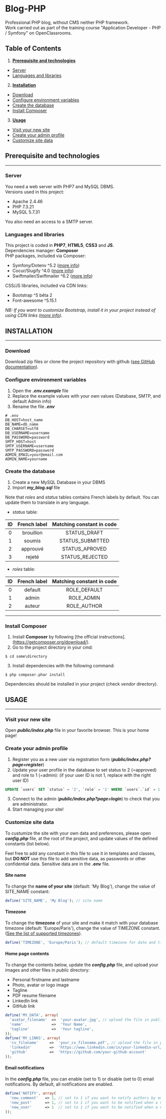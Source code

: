 # Blog-PHP
Professional PHP blog, without CMS neither PHP framework.  
Work carried out as part of the training course "Application Developer - PHP / Symfony" on OpenClassrooms.

## Table of Contents
1.  __[Prerequisite and technologies](#prerequisite-and-technologies)__
  * [Server](#server)
  * [Languages and libraries](#languages-and-libraries)
2.  __[Installation](#installation)__
  * [Download](#download)
  * [Configure environment variables](#configure-environment-variables)
  * [Create the database](#create-the-database)
  * [Install Composer](#install-composer)
3.  __[Usage](#usage)__
  * [Visit your new site](#visit-your-new-site)
  * [Create your admin profile](#create-your-admin-profile)
  * [Customize site data](#customize-site-data)

## Prerequisite and technologies
***
### __Server__
You need a web server with PHP7 and MySQL DBMS.  
Versions used in this project:
* Apache 2.4.46
* PHP 7.3.21
* MySQL 5.7.31

You also need an access to a SMTP server.

### __Languages and libraries__
This project is coded in __PHP7__, __HTML5__, __CSS3__ and __JS__.  
Dependencies manager: __Composer__  
PHP packages, included via Composer:
* Symfony/Dotenv ^5.2 ([more info](https://github.com/symfony/dotenv))
* Cocur/Slugify ^4.0 ([more info](https://github.com/cocur/slugify))
* Swiftmailer/Swiftmailer ^6.2 ([more info](https://github.com/swiftmailer/swiftmailer))

CSS/JS libraries, included via CDN links:
* Bootstrap ^5 bêta 2
* Font-awesome ^5.15.1  

*NB: If you want to customize Bootstrap, install it in your project instead of using CDN links ([more info](https://getbootstrap.com/)).*

## INSTALLATION
***
### __Download__
Download zip files or clone the project repository with github ([see GitHub documentation](https://docs.github.com/en/github/creating-cloning-and-archiving-repositories/cloning-a-repository)).

### __Configure environment variables__
1.  Open the ___.env.example___ file
2.  Replace the example values with your own values (Database, SMTP, and default Admin info)
3.  Rename the file ___.env___
```env
# .env
DB_HOST=host_name
DB_NAME=db_name
DB_CHARSET=utf8
DB_USERNAME=username
DB_PASSWORD=password
SMTP_HOST=host
SMTP_USERNAME=username
SMTP_PASSWORD=password
ADMIN_EMAIL=your@email.com
ADMIN_NAME=yourname
```

### __Create the database__
1.  Create a new MySQL Database in your DBMS
2.  Import ___my_blog.sql___ file

Note that _roles_ and _status_ tables contains French labels by default. You can update them to translate in any language.  
* _status_ table:

| ID | French label | Matching constant in code |
|:--------------:|:-------------:|:--------------:|
| 0 | brouillon | STATUS_DRAFT |
| 1 | soumis | STATUS_SUBMITTED |
| 2 | approuvé | STATUS_APROVED |
| 3 | rejeté | STATUS_REJECTED |  
  
* _roles_ table:

| ID | French label | Matching constant in code |
|:--------------:|:-------------:|:--------------:|
| 0 | default | ROLE_DEFAULT |
| 1 | admin | ROLE_ADMIN |
| 2 | auteur | ROLE_AUTHOR |
  
---  
### __Install Composer__
1.  Install __Composer__ by following [the official instructions].(https://getcomposer.org/download/).
2.  Go to the project directory in your cmd:
```
$ cd some\directory
```
3.  Install dependencies with the following command:
```
$ php composer.phar install
```
Dependencies should be installed in your project (check _vendor_ directory).

## USAGE
***
### __Visit your new site__
Open ___public/index.php___ file in your favorite browser. This is your home page!

### __Create your admin profile__
1.  Register you as a new user via registration form (___public/index.php?page=register___)
2.  Update your user profile in the database to set status to 2 (=approved) and role to 1 (=admin):
(if your user ID is not 1, replace with the right user ID)
```sql
UPDATE `users` SET `status` = '2', `role` = '1' WHERE `users`.`id` = 1
```
3.  Connect to the admin (___public/index.php?page=login___) to check that you are administrator.
4.  Start managing your site!

### __Customize site data__
To custumize the site with your own data and preferences, please open ___config.php___ file, at the root of the project, and update values of the defined constants (list below).

Feel free to add any constant in this file to use it in templates and classes, but __DO NOT__ use this file to add sensitive data, as passwords or other confidential data. Sensitive data are in the __.env__ file.

#### __Site name__
To change the __name of your site__ (default: 'My Blog'), change the value of SITE_NAME constant:
```php
define('SITE_NAME', 'My Blog'); // site name
```
#### __Timezone__
To change the __timezone__ of your site and make it match with your database timezone (default: 'Europe/Paris'), change the value of TIMEZONE constant. ([See the list of supported timezones](https://www.php.net/manual/fr/timezones.php)).
```php
define('TIMEZONE', 'Europe/Paris'); // default timezone for date and time functions: use the same timezone as in the database
```
#### __Home page contents__
To change the contents below, update the ___config.php___ file, and upload your images and other files in *public* directory:
* Personal firstname and lastname
* Photo, avatar or logo image
* Tagline
* PDF resume filename
* LinkedIn link
* GitHub link
```php
define('MY_DATA', array(
  'avatar_filename'  =>  'your-avatar.jpg', // upload the file in public/files/ directory
  'name'             =>  'Your Name',
  'tagline'          =>  'Your tagline',
));
define('MY_LINKS', array(
  'cv_filename'     =>  'your_cv_filename.pdf', // upload the file in public/files/ directory
  'linkedin'        =>  'https://www.linkedin.com/in/your-linkedin-url/',
  'github'          =>  'https://github.com/your-github-account'
));
```

#### __Email notifications__
In the ___config.php___ file, you can enable (set to 1) or disable (set to 0) email notifications. By default, all notifications are enabled.
```php
define('NOTIFY', array(
  'new_comment'   => 1, // set to 1 if you want to notify authors by email when a new comment is submitted on his post, set to 0 else
  'new_post'      => 1, // set to 1 if you want to be notified when a new post is submitted, set to 0 else
  'new_user'      => 1  // set to 1 if you want to be notified when a new user is submitted, set to 0 else
));
```